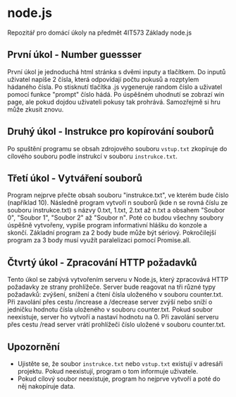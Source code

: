 # node.js
Repozitář pro domácí úkoly na předmět 4IT573 Základy node.js

## První úkol - Number guessser
První úkol je jednoduchá html stránka s dvěmi inputy a tlačítkem.
Do inputů uživatel napíše 2 čísla, která odpovídají počtu pokusů a rozptylem hádaného čísla.
Po stisknutí tlačítka .js vygeneruje random číslo a uživatel pomocí funkce "prompt" číslo hádá.
Po úspěšném uhodnutí se zobrazí win page, ale pokud dojdou uživateli pokusy tak prohrává.
Samozřejmě si hru může zkusit znovu.

## Druhý úkol - Instrukce pro kopírování souborů
Po spuštění programu se obsah zdrojového souboru `vstup.txt` zkopíruje do cílového souboru podle instrukcí v souboru `instrukce.txt`.

## Třetí úkol - Vytváření souborů
Program nejprve přečte obsah souboru "instrukce.txt", ve kterém bude číslo (například 10). Následně program vytvoří n souborů (kde n se rovná číslu ze souboru instrukce.txt) s názvy 0.txt, 1.txt, 2.txt až n.txt a obsahem "Soubor 0", "Soubor 1", "Soubor 2" až "Soubor n". Poté co budou všechny soubory úspěšně vytvořeny, vypíše program informativní hlášku do konzole a skončí. Základní program za 2 body bude může být sériový. Pokročilejší program za 3 body musí využít paralelizaci pomocí Promise.all.

## Čtvrtý úkol - Zpracování HTTP požadavků
Tento úkol se zabývá vytvořením serveru v Node.js, který zpracovává HTTP požadavky ze strany prohlížeče. Server bude reagovat na tři různé typy požadavků: zvýšení, snížení a čtení čísla uloženého v souboru counter.txt. Při zavolání přes cestu /increase a /decrease server zvýší nebo sníží o jedničku hodnotu čísla uloženého v souboru counter.txt. Pokud soubor neexistuje, server ho vytvoří a nastaví hodnotu na 0. Při zavolání serveru přes cestu /read server vrátí prohlížeči číslo uložené v souboru counter.txt.

## Upozornění
- Ujistěte se, že soubor `instrukce.txt` nebo `vstup.txt` existují v adresáři projektu. Pokud neexistují, program o tom informuje uživatele.
- Pokud cílový soubor neexistuje, program ho nejprve vytvoří a poté do něj nakopíruje data.


